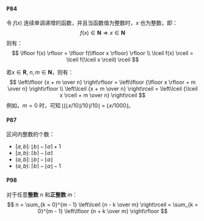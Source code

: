 #### P84

令 $f(x)$ 连续单调递增的函数，并且当函数值为整数时，$x$ 也为整数，即：
$$
f(x) \in \mathbf{N} \Rightarrow x \in \mathbf{N}
$$
则有：
$$
\lfloor f(x) \rfloor = \lfloor f(\lfloor x \rfloor) \rfloor \\
\lceil f(x) \rceil = \lceil f(\lceil x \rceil) \rceil
$$

若$x \in \mathbf{R},~n,m \in \mathbf{N}$，则有：
$$
\left\lfloor {x + m \over n} \right\rfloor = \left\lfloor {\lfloor x \rfloor + m \over n} \right\rfloor \\
\left\lceil {x + m \over n} \right\rceil = \left\lceil {\lceil x \rceil + m \over n} \right\rceil
$$
例如，$m = 0$ 时，可知 $\lfloor \lfloor \lfloor x / 10 \rfloor / 10 \rfloor / 10 \rfloor = \lfloor x / 1000 \rfloor$。

#### P87

区间内整数的个数：

*   $[a,b]$: $\lfloor b \rfloor - \lceil a \rceil + 1$
*   $[a,b)$: $\lceil b \rceil - \lceil a \rceil$
*   $(a,b]$: $\lfloor b \rfloor - \lfloor a \rfloor$
*   $(a,b)$: $\lceil b \rceil - \lfloor a \rfloor - 1$

#### P98

对于任意**整数** $n$ 和**正整数** $m$：
$$
n = \sum_{k = 0}^{m - 1} \left\lceil {n - k \over m} \right\rceil = \sum_{k = 0}^{m - 1} \left\lfloor {n + k \over m} \right\rfloor
$$
